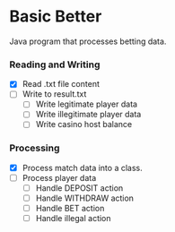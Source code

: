 # Basic Better  
Java program that processes betting data.  

### Reading and Writing  
- [x] Read .txt file content
- [ ] Write to result.txt
  -  [ ] Write legitimate player data
  -  [ ] Write illegitimate player data
  -  [ ] Write casino host balance

### Processing  
- [x] Process match data into a class.
- [ ] Process player data
  - [ ] Handle DEPOSIT action 
  - [ ] Handle WITHDRAW action 
  - [ ] Handle BET action
  - [ ] Handle illegal action